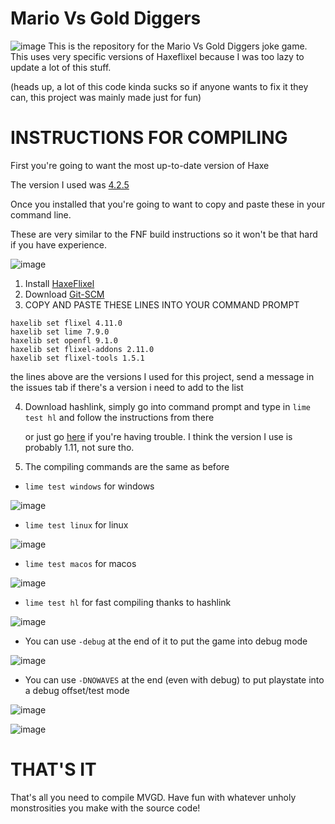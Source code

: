 ﻿# Mario Vs Gold Diggers
![image](https://github.com/TheSlithyGamer4evr/MarioVSGoldDiggers-REPO/assets/96665813/34956594-5217-48ca-8b4b-3bf586b78939)
This is the repository for the Mario Vs Gold Diggers joke game.
This uses very specific versions of Haxeflixel because I was too lazy to update a lot of this stuff.

(heads up, a lot of this code kinda sucks so if anyone wants to fix it they can, this project was mainly made just for fun)
# INSTRUCTIONS FOR COMPILING
First you're going to want the most up-to-date version of Haxe 

The version I used was [4.2.5](https://haxe.org/download/list/)

Once you installed that you're going to want to copy and paste these in your command line.

These are very similar to the FNF build instructions so it won't be that hard if you have experience.

![image](https://github.com/TheSlithyGamer4evr/MarioVSGoldDiggers-REPO/assets/96665813/968b5788-a478-4a18-a2bc-dc4658f84d7c)
1. Install [HaxeFlixel](https://haxeflixel.com/documentation/install-haxeflixel/)
2. Download [Git-SCM](https://git-scm.com/downloads)
3. COPY AND PASTE THESE LINES INTO YOUR COMMAND PROMPT
```
haxelib set flixel 4.11.0
haxelib set lime 7.9.0
haxelib set openfl 9.1.0
haxelib set flixel-addons 2.11.0
haxelib set flixel-tools 1.5.1
```
the lines above are the versions I used for this project, send a message in the issues tab if there's a version i need to add to the list

4. Download hashlink, simply go into command prompt and type in `lime test hl` and follow the instructions from there

    or just go [here](https://github.com/HaxeFoundation/hashlink/releases) if you're having trouble.
     I think the version I use is probably 1.11, not sure tho.

6. The compiling commands are the same as before
- `lime test windows` for windows

![image](https://github.com/TheSlithyGamer4evr/MarioVSGoldDiggers-REPO/assets/96665813/b049a383-a6e1-4709-95f2-10f300847306)
- `lime test linux` for linux

![image](https://github.com/TheSlithyGamer4evr/MarioVSGoldDiggers-REPO/assets/96665813/531d4c22-3df7-4dd6-8880-ca566aa32ee2)
- `lime test macos` for macos

![image](https://github.com/TheSlithyGamer4evr/MarioVSGoldDiggers-REPO/assets/96665813/9a11f76d-5a87-4cd9-bf94-36cb28a7f73c)
- `lime test hl` for fast compiling thanks to hashlink

![image](https://github.com/TheSlithyGamer4evr/MarioVSGoldDiggers-REPO/assets/96665813/1ec6bc78-2548-4721-a5a9-52d5250a4d4c)
- You can use `-debug` at the end of it to put the game into debug mode

![image](https://github.com/TheSlithyGamer4evr/MarioVSGoldDiggers-REPO/assets/96665813/f3b0ecb3-9ccc-4fc6-853e-78c2cc0b5b15)
- You can use `-DNOWAVES` at the end (even with debug) to put playstate into a debug offset/test mode

![image](https://github.com/TheSlithyGamer4evr/MarioVSGoldDiggers-REPO/assets/96665813/4509c220-f465-47d2-b6e0-5b9871749008)

![image](https://github.com/TheSlithyGamer4evr/MarioVSGoldDiggers-REPO/assets/96665813/3c741362-0f3f-4bfb-89f7-dff1a37f2f63)

# THAT'S IT
That's all you need to compile MVGD. Have fun with whatever unholy monstrosities you make with the source code! 
